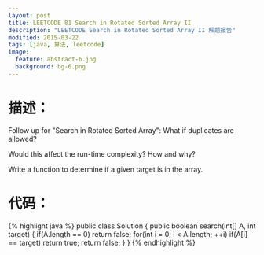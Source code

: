 ```yaml
---
layout: post
title: LEETCODE 81 Search in Rotated Sorted Array II
description: "LEETCODE Search in Rotated Sorted Array II 解题报告"
modified: 2015-03-22
tags: [java, 算法, leetcode]
image:
  feature: abstract-6.jpg
  background: bg-6.png
---
```


# 描述：
Follow up for "Search in Rotated Sorted Array":
What if duplicates are allowed?

Would this affect the run-time complexity? How and why?

Write a function to determine if a given target is in the array.

<!--more-->

# 代码：
{% highlight java %}
public class Solution {
    public boolean search(int[] A, int target) {
        if(A.length == 0)
            return false;
        for(int i = 0; i < A.length; ++i)
            if(A[i] == target)
                return true;
        return false;
    }
}
{% endhighlight %}

